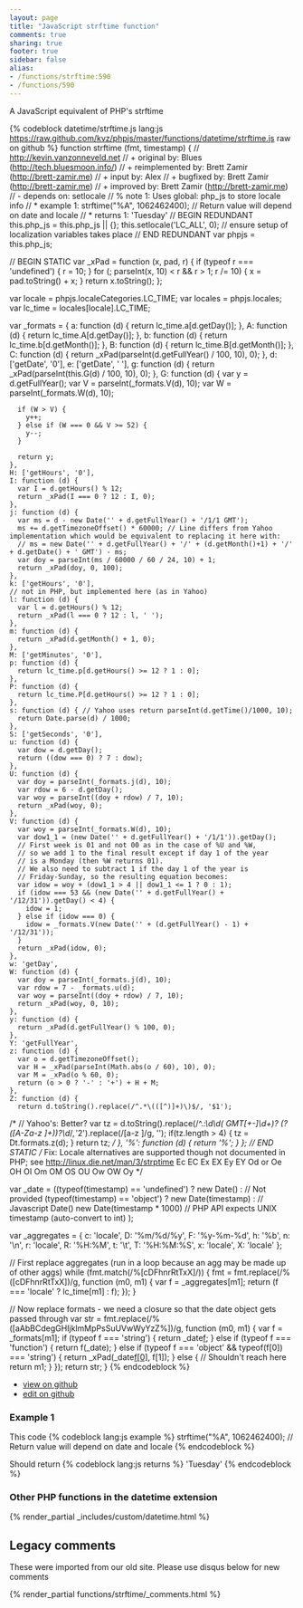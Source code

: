 ```yaml
---
layout: page
title: "JavaScript strftime function"
comments: true
sharing: true
footer: true
sidebar: false
alias:
- /functions/strftime:590
- /functions/590
---
```

<!-- Generated by Rakefile:build -->
A JavaScript equivalent of PHP's strftime

{% codeblock datetime/strftime.js lang:js https://raw.github.com/kvz/phpjs/master/functions/datetime/strftime.js raw on github %}
function strftime (fmt, timestamp) {
  // http://kevin.vanzonneveld.net
  // +      original by: Blues (http://tech.bluesmoon.info/)
  // + reimplemented by: Brett Zamir (http://brett-zamir.me)
  // +   input by: Alex
  // +   bugfixed by: Brett Zamir (http://brett-zamir.me)
  // +   improved by: Brett Zamir (http://brett-zamir.me)
  // -       depends on: setlocale
  // %        note 1: Uses global: php_js to store locale info
  // *        example 1: strftime("%A", 1062462400); // Return value will depend on date and locale
  // *        returns 1: 'Tuesday'
  // BEGIN REDUNDANT
  this.php_js = this.php_js || {};
  this.setlocale('LC_ALL', 0); // ensure setup of localization variables takes place
  // END REDUNDANT
  var phpjs = this.php_js;

  // BEGIN STATIC
  var _xPad = function (x, pad, r) {
    if (typeof r === 'undefined') {
      r = 10;
    }
    for (; parseInt(x, 10) < r && r > 1; r /= 10) {
      x = pad.toString() + x;
    }
    return x.toString();
  };

  var locale = phpjs.localeCategories.LC_TIME;
  var locales = phpjs.locales;
  var lc_time = locales[locale].LC_TIME;

  var _formats = {
    a: function (d) {
      return lc_time.a[d.getDay()];
    },
    A: function (d) {
      return lc_time.A[d.getDay()];
    },
    b: function (d) {
      return lc_time.b[d.getMonth()];
    },
    B: function (d) {
      return lc_time.B[d.getMonth()];
    },
    C: function (d) {
      return _xPad(parseInt(d.getFullYear() / 100, 10), 0);
    },
    d: ['getDate', '0'],
    e: ['getDate', ' '],
    g: function (d) {
      return _xPad(parseInt(this.G(d) / 100, 10), 0);
    },
    G: function (d) {
      var y = d.getFullYear();
      var V = parseInt(_formats.V(d), 10);
      var W = parseInt(_formats.W(d), 10);

      if (W > V) {
        y++;
      } else if (W === 0 && V >= 52) {
        y--;
      }

      return y;
    },
    H: ['getHours', '0'],
    I: function (d) {
      var I = d.getHours() % 12;
      return _xPad(I === 0 ? 12 : I, 0);
    },
    j: function (d) {
      var ms = d - new Date('' + d.getFullYear() + '/1/1 GMT');
      ms += d.getTimezoneOffset() * 60000; // Line differs from Yahoo implementation which would be equivalent to replacing it here with:
      // ms = new Date('' + d.getFullYear() + '/' + (d.getMonth()+1) + '/' + d.getDate() + ' GMT') - ms;
      var doy = parseInt(ms / 60000 / 60 / 24, 10) + 1;
      return _xPad(doy, 0, 100);
    },
    k: ['getHours', '0'],
    // not in PHP, but implemented here (as in Yahoo)
    l: function (d) {
      var l = d.getHours() % 12;
      return _xPad(l === 0 ? 12 : l, ' ');
    },
    m: function (d) {
      return _xPad(d.getMonth() + 1, 0);
    },
    M: ['getMinutes', '0'],
    p: function (d) {
      return lc_time.p[d.getHours() >= 12 ? 1 : 0];
    },
    P: function (d) {
      return lc_time.P[d.getHours() >= 12 ? 1 : 0];
    },
    s: function (d) { // Yahoo uses return parseInt(d.getTime()/1000, 10);
      return Date.parse(d) / 1000;
    },
    S: ['getSeconds', '0'],
    u: function (d) {
      var dow = d.getDay();
      return ((dow === 0) ? 7 : dow);
    },
    U: function (d) {
      var doy = parseInt(_formats.j(d), 10);
      var rdow = 6 - d.getDay();
      var woy = parseInt((doy + rdow) / 7, 10);
      return _xPad(woy, 0);
    },
    V: function (d) {
      var woy = parseInt(_formats.W(d), 10);
      var dow1_1 = (new Date('' + d.getFullYear() + '/1/1')).getDay();
      // First week is 01 and not 00 as in the case of %U and %W,
      // so we add 1 to the final result except if day 1 of the year
      // is a Monday (then %W returns 01).
      // We also need to subtract 1 if the day 1 of the year is
      // Friday-Sunday, so the resulting equation becomes:
      var idow = woy + (dow1_1 > 4 || dow1_1 <= 1 ? 0 : 1);
      if (idow === 53 && (new Date('' + d.getFullYear() + '/12/31')).getDay() < 4) {
        idow = 1;
      } else if (idow === 0) {
        idow = _formats.V(new Date('' + (d.getFullYear() - 1) + '/12/31'));
      }
      return _xPad(idow, 0);
    },
    w: 'getDay',
    W: function (d) {
      var doy = parseInt(_formats.j(d), 10);
      var rdow = 7 - _formats.u(d);
      var woy = parseInt((doy + rdow) / 7, 10);
      return _xPad(woy, 0, 10);
    },
    y: function (d) {
      return _xPad(d.getFullYear() % 100, 0);
    },
    Y: 'getFullYear',
    z: function (d) {
      var o = d.getTimezoneOffset();
      var H = _xPad(parseInt(Math.abs(o / 60), 10), 0);
      var M = _xPad(o % 60, 0);
      return (o > 0 ? '-' : '+') + H + M;
    },
    Z: function (d) {
      return d.toString().replace(/^.*\(([^)]+)\)$/, '$1');
/*
      // Yahoo's: Better?
      var tz = d.toString().replace(/^.*:\d\d( GMT[+-]\d+)? \(?([A-Za-z ]+)\)?\d*$/, '$2').replace(/[a-z ]/g, '');
      if(tz.length > 4) {
        tz = Dt.formats.z(d);
      }
      return tz;
      */
    },
    '%': function (d) {
      return '%';
    }
  };
  // END STATIC
/* Fix: Locale alternatives are supported though not documented in PHP; see http://linux.die.net/man/3/strptime
Ec
EC
Ex
EX
Ey
EY
Od or Oe
OH
OI
Om
OM
OS
OU
Ow
OW
Oy
*/

  var _date = ((typeof(timestamp) == 'undefined') ? new Date() : // Not provided
  (typeof(timestamp) == 'object') ? new Date(timestamp) : // Javascript Date()
  new Date(timestamp * 1000) // PHP API expects UNIX timestamp (auto-convert to int)
  );

  var _aggregates = {
    c: 'locale',
    D: '%m/%d/%y',
    F: '%y-%m-%d',
    h: '%b',
    n: '\n',
    r: 'locale',
    R: '%H:%M',
    t: '\t',
    T: '%H:%M:%S',
    x: 'locale',
    X: 'locale'
  };


  // First replace aggregates (run in a loop because an agg may be made up of other aggs)
  while (fmt.match(/%[cDFhnrRtTxX]/)) {
    fmt = fmt.replace(/%([cDFhnrRtTxX])/g, function (m0, m1) {
      var f = _aggregates[m1];
      return (f === 'locale' ? lc_time[m1] : f);
    });
  }

  // Now replace formats - we need a closure so that the date object gets passed through
  var str = fmt.replace(/%([aAbBCdegGHIjklmMpPsSuUVwWyYzZ%])/g, function (m0, m1) {
    var f = _formats[m1];
    if (typeof f === 'string') {
      return _date[f]();
    } else if (typeof f === 'function') {
      return f(_date);
    } else if (typeof f === 'object' && typeof(f[0]) === 'string') {
      return _xPad(_date[f[0]](), f[1]);
    } else { // Shouldn't reach here
      return m1;
    }
  });
  return str;
}
{% endcodeblock %}

 - [view on github](https://github.com/kvz/phpjs/blob/master/functions/datetime/strftime.js)
 - [edit on github](https://github.com/kvz/phpjs/edit/master/functions/datetime/strftime.js)

### Example 1
This code
{% codeblock lang:js example %}
strftime("%A", 1062462400); // Return value will depend on date and locale
{% endcodeblock %}

Should return
{% codeblock lang:js returns %}
'Tuesday'
{% endcodeblock %}


### Other PHP functions in the datetime extension
{% render_partial _includes/custom/datetime.html %}
## Legacy comments
These were imported from our old site. Please use disqus below for new comments
<div style="overflow-y: scroll; max-height: 500px;">
{% render_partial functions/strftime/_comments.html %}
</div>
